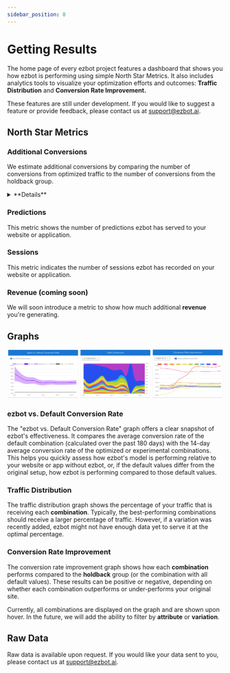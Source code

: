 ```yaml
---
sidebar_position: 8
---
```


# Getting Results

The home page of every ezbot project features a dashboard that shows you how ezbot is performing using simple North Star Metrics. It also includes analytics tools to visualize your optimization efforts and outcomes: **Traffic Distribution** and **Conversion Rate Improvement.**

These features are still under development. If you would like to suggest a feature or provide feedback, please contact us at [support@ezbot.ai](mailto:support@ezbot.ai).

## North Star Metrics

### Additional Conversions

We estimate additional conversions by comparing the number of conversions from optimized traffic to the number of conversions from the holdback group.

<details>  
<summary>**Details**</summary>  
<div> 
We estimate how many more conversions you're getting by summing the number of conversions you get from optimized traffic less the number of conversions you get from the holdback group in each training window.
</div>  
</details>

### Predictions

This metric shows the number of predictions ezbot has served to your website or application.

### Sessions

This metric indicates the number of sessions ezbot has recorded on your website or application.

### Revenue (coming soon)

We will soon introduce a metric to show how much additional **revenue** you're generating.

## Graphs

![ezbot menu](../img/ezbot-dashboard-graphs.png)

### ezbot vs. Default Conversion Rate

The "ezbot vs. Default Conversion Rate" graph offers a clear snapshot of ezbot's effectiveness. It compares the average conversion rate of the default combination (calculated over the past 180 days) with the 14-day average conversion rate of the optimized or experimental combinations. This helps you quickly assess how ezbot's model is performing relative to your website or app without ezbot, or, if the default values differ from the original setup, how ezbot is performing compared to those default values.

### Traffic Distribution

The traffic distribution graph shows the percentage of your traffic that is receiving each **combination**. Typically, the best-performing combinations should receive a larger percentage of traffic. However, if a variation was recently added, ezbot might not have enough data yet to serve it at the optimal percentage.

### Conversion Rate Improvement

The conversion rate improvement graph shows how each **combination** performs compared to the **holdback** group (or the combination with all default values). These results can be positive or negative, depending on whether each combination outperforms or under-performs your original site.

Currently, all combinations are displayed on the graph and are shown upon hover. In the future, we will add the ability to filter by **attribute** or **variation**.

## Raw Data

Raw data is available upon request. If you would like your data sent to you, please contact us at [support@ezbot.ai](mailto:support@ezbot.ai).

